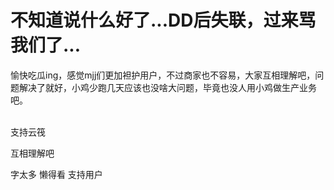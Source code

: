 # 不知道说什么好了...DD后失联，过来骂我们了...


愉快吃瓜ing，感觉mjj们更加袒护用户，不过商家也不容易，大家互相理解吧，问题解决了就好，小鸡少跑几天应该也没啥大问题，毕竟也没人用小鸡做生产业务吧。

<br />
支持云筏<img src="static/image/smiley/default/lol.gif" smilieid="12" border="0" alt="" />

互相理解吧

字太多 懒得看 支持用户
